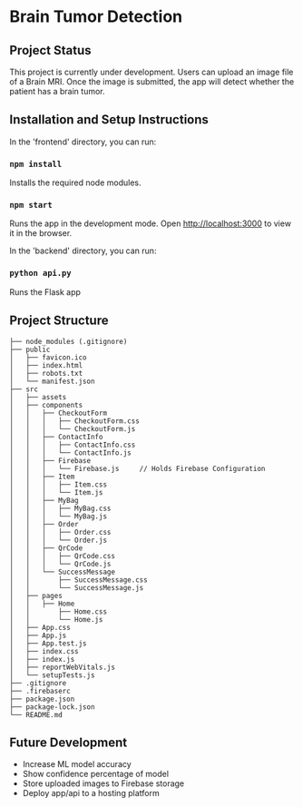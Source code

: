 # Brain Tumor Detection



## Project Status
This project is currently under development. Users can upload an image file of a Brain MRI. Once the image is submitted, the app will detect whether the patient has a brain tumor.

## Installation and Setup Instructions

In the 'frontend' directory, you can run:

### `npm install`
Installs the required node modules.

### `npm start`
Runs the app in the development mode.
Open [http://localhost:3000](http://localhost:3000) to view it in the browser.

In the 'backend' directory, you can run:

### `python api.py`
Runs the Flask app

## Project Structure
```
├── node_modules (.gitignore)
├── public
│   ├── favicon.ico
│   ├── index.html
│   ├── robots.txt
│   └── manifest.json
├── src
│   ├── assets
│   ├── components
│   │   ├── CheckoutForm
│   │   │   ├── CheckoutForm.css
│   │   │   └── CheckoutForm.js
│   │   ├── ContactInfo
│   │   │   ├── ContactInfo.css
│   │   │   └── ContactInfo.js
│   │   ├── Firebase
│   │   │   └── Firebase.js     // Holds Firebase Configuration
│   │   ├── Item
│   │   │   ├── Item.css
│   │   │   └── Item.js
│   │   ├── MyBag
│   │   │   ├── MyBag.css
│   │   │   └── MyBag.js
│   │   ├── Order
│   │   │   ├── Order.css
│   │   │   └── Order.js
│   │   ├── QrCode
│   │   │   ├── QrCode.css
│   │   │   └── QrCode.js
│   │   └── SuccessMessage
│   │       ├── SuccessMessage.css
│   │       └── SuccessMessage.js
│   ├── pages
│   │   ├── Home
│   │       ├── Home.css
│   │       └── Home.js
│   ├── App.css
│   ├── App.js
│   ├── App.test.js
│   ├── index.css
│   ├── index.js
│   ├── reportWebVitals.js
│   └── setupTests.js
├── .gitignore
├── .firebaserc
├── package.json
├── package-lock.json
└── README.md
```
## Future Development
- Increase ML model accuracy
- Show confidence percentage of model
- Store uploaded images to Firebase storage
- Deploy app/api to a hosting platform